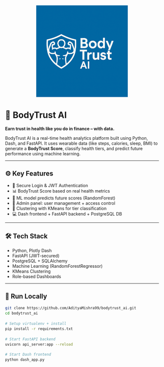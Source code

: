 <p align="center">
  <img src="assets/bodytrust_logo.png" width="300"/>
</p>


# 💪 BodyTrust AI

**Earn trust in health like you do in finance – with data.**

BodyTrust AI is a real-time health analytics platform built using Python, Dash, and FastAPI. It uses wearable data (like steps, calories, sleep, BMI) to generate a **BodyTrust Score**, classify health tiers, and predict future performance using machine learning.

---

## ⚙️ Key Features

- 🔐 Secure Login & JWT Authentication
- 📊 BodyTrust Score based on real health metrics
- 🤖 ML model predicts future scores (RandomForest)
- 👑 Admin panel: user management + access control
- 🧠 Clustering with KMeans for tier classification
- 💻 Dash frontend + FastAPI backend + PostgreSQL DB

---

## 🛠️ Tech Stack

- Python, Plotly Dash
- FastAPI (JWT-secured)
- PostgreSQL + SQLAlchemy
- Machine Learning (RandomForestRegressor)
- KMeans Clustering
- Role-based Dashboards

---

## 📂 Run Locally

```bash
git clone https://github.com/AdityaMishra99/bodytrust_ai.git
cd bodytrust_ai

# Setup virtualenv + install
pip install -r requirements.txt

# Start FastAPI backend
uvicorn api_server:app --reload

# Start Dash frontend
python dash_app.py
